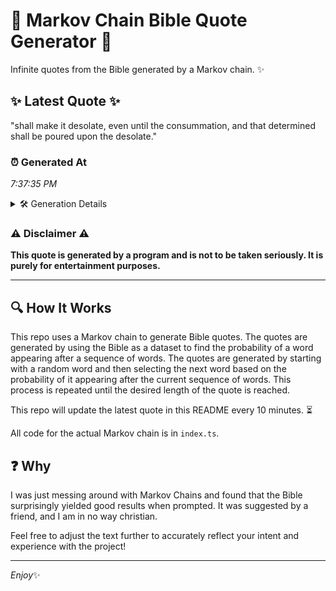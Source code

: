 # 📖 Markov Chain Bible Quote Generator 📖

Infinite quotes from the Bible generated by a Markov chain. ✨

## ✨ Latest Quote ✨
"shall make it desolate, even until the consummation, and that determined shall be poured upon the desolate."

### ⏰ Generated At
*7:37:35 PM*

<details>
    <summary>🛠️ Generation Details</summary>
    <p>
        <strong>🌱 Seed:</strong> shall<br>
        <strong>🔄 Iterations:</strong> 16<br>
        <strong>📜 Context History:</strong><br>[ shall ]: make<br>[ shall, make ]: it<br>[ shall, make, it ]: desolate,<br>[ shall, make, it, desolate, ]: even<br>[ shall, make, it, desolate,, even ]: until<br>[ shall, make, it, desolate,, even, until ]: the<br>[ make, it, desolate,, even, until, the ]: consummation,<br>[ it, desolate,, even, until, the, consummation, ]: and<br>[ desolate,, even, until, the, consummation,, and ]: that<br>[ even, until, the, consummation,, and, that ]: determined<br>[ until, the, consummation,, and, that, determined ]: shall<br>[ the, consummation,, and, that, determined, shall ]: be<br>[ consummation,, and, that, determined, shall, be ]: poured<br>[ and, that, determined, shall, be, poured ]: upon<br>[ that, determined, shall, be, poured, upon ]: the<br>[ determined, shall, be, poured, upon, the ]: desolate.<br>
    </p>
</details>

### ⚠️ Disclaimer ⚠️
**This quote is generated by a program and is not to be taken seriously. It is purely for entertainment purposes.**

---

## 🔍 How It Works

This repo uses a Markov chain to generate Bible quotes. The quotes are generated by using the Bible as a dataset to find the probability of a word appearing after a sequence of words. The quotes are generated by starting with a random word and then selecting the next word based on the probability of it appearing after the current sequence of words. This process is repeated until the desired length of the quote is reached.

This repo will update the latest quote in this README every 10 minutes. ⏳

All code for the actual Markov chain is in `index.ts`.

## ❓ Why

I was just messing around with Markov Chains and found that the Bible surprisingly yielded good results when prompted. 
It was suggested by a friend, and I am in no way christian.

Feel free to adjust the text further to accurately reflect your intent and experience with the project!

---

*Enjoy*✨
